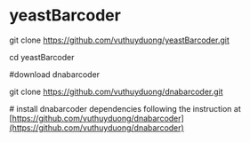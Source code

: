 # yeastBarcoder


git clone https://github.com/vuthuyduong/yeastBarcoder.git

cd yeastBarcoder

\#download dnabarcoder 

git clone https://github.com/vuthuyduong/dnabarcoder.git

\# install dnabarcoder dependencies following the instruction at [https://github.com/vuthuyduong/dnabarcoder](https://github.com/vuthuyduong/dnabarcoder)

